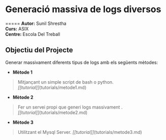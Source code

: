 # Generació massiva de logs diversos 
=====
**Autor:** Sunil Shrestha  	
**Curs:** ASIX  
**Centre:** Escola Del Treball
## Objectiu del Projecte
Generar massivament diferents tipus de logs amb els següents mètodes: 

* **Mètode 1**
> Mitjançant un simple script de bash o python.   
*[[tutorial]]*(tutorials/metode1.md)

* **Mètode 2**    
> Fer un servei propi que generi logs massivament .  
*[[tutorial]]*(tutorials/metode2.md)  

* **Mètode 3**  
> Utilitzant el Mysql Server. 
*[[tutorial]]*(tutorials/metode3.md)  


